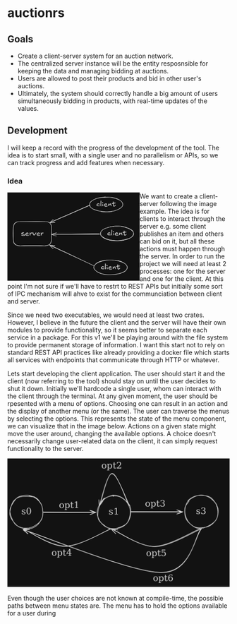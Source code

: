 # auctionrs

## Goals
- Create a client-server system for an auction network.
- The centralized server instance will be the entity resposnsible for keeping the data and managing bidding at auctions.
- Users are allowed to post their products and bid in other user's auctions.
- Ultimately, the system should correctly handle a big amount of users simultaneously bidding in products, with real-time updates of the values.

## Development
I will keep a record with the progress of the development of the tool. The idea is to start small, with a single user and no parallelism or APIs, so we can track progress and add features when necessary.

### Idea
<img align="left" src="assets/images/client-server-architecture.png" alt="Client-Server architecture" width="300" height="200"/>

We want to create a client-server following the image example. The idea is for clients to interact through the server e.g. some client publishes an item and others can bid on it, but all these actions must happen through the server. In order to run the project we will need at least 2 processes: one for the server and one for the client. At this point I'm not sure if we'll have to restrt to REST APIs but initially some sort of IPC mechanism will ahve to exist for the communciation between client and server.

Since we need two executables, we would need at least two crates. However, I believe in the future the client and the server will have their own modules to provide functionality, so it seems better to separate each service in a package. For this v1 we'll be playing around with the file system to provide permanent storage of information. I want this start not to rely on standard REST API practices like already providing a docker file which starts all services with endpoints that communicate through HTTP or whatever.

Lets start developing the client application. The user should start it and the client (now referring to the tool) should stay on until the user decides to shut it down. Initially we'll hardcode a single user, whom can interact with the client through the terminal. At any given moment, the user should be rpesented with a menu of options. Choosing one can result in an action and the display of another menu (or the same). The user can traverse the menus by selecting the options. This represents the state of the menu component, we can visualize that in the image below. Actions on a given state might move the user around, changing the available options. A choice doesn't necessarily change user-related data on the client, it can simply request functionality to the server.

![Menu State Transitions](assets/images/menu-sate-transitions.png)

Even though the user choices are not known at compile-time, the possible paths between menu states are. The menu has to hold the options available for a user during 


